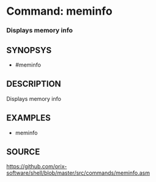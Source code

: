 # Command: meminfo

### Displays memory info

## SYNOPSYS

+ #meminfo

## DESCRIPTION

Displays memory info

## EXAMPLES

+ meminfo

## SOURCE

https://github.com/orix-software/shell/blob/master/src/commands/meminfo.asm